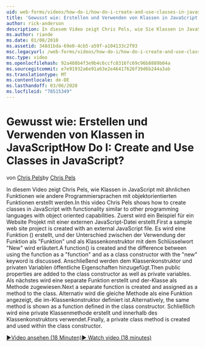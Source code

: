 ```yaml
---
uid: web-forms/videos/how-do-i/how-do-i-create-and-use-classes-in-javascript
title: 'Gewusst wie: Erstellen und Verwenden von Klassen in JavaScript | Microsoft-Dokumentation'
author: rick-anderson
description: In diesem Video zeigt Chris Pels, wie Sie Klassen in JavaScript mit ähnlichen Funktionen wie andere Programmiersprachen mit objektorientierter Unterbindung erstellen...
ms.author: riande
ms.date: 01/08/2010
ms.assetid: 348d1bda-69e0-4cb5-a59f-a104133c2f93
msc.legacyurl: /web-forms/videos/how-do-i/how-do-i-create-and-use-classes-in-javascript
msc.type: video
ms.openlocfilehash: 92a488b4f3e9b4c6ccfc0316fc69c96b8889b04a
ms.sourcegitcommit: e7e91932a6e91a63e2e46417626f39d6b244a3ab
ms.translationtype: MT
ms.contentlocale: de-DE
ms.lasthandoff: 03/06/2020
ms.locfileid: "78515349"
---
```

# <a name="how-do-i-create-and-use-classes-in-javascript"></a><span data-ttu-id="b3688-104">Gewusst wie: Erstellen und Verwenden von Klassen in JavaScript</span><span class="sxs-lookup"><span data-stu-id="b3688-104">How Do I: Create and Use Classes in JavaScript?</span></span>

<span data-ttu-id="b3688-105">von [Chris Pels](https://twitter.com/chrispels)</span><span class="sxs-lookup"><span data-stu-id="b3688-105">by [Chris Pels](https://twitter.com/chrispels)</span></span>

<span data-ttu-id="b3688-106">In diesem Video zeigt Chris Pels, wie Klassen in JavaScript mit ähnlichen Funktionen wie andere Programmiersprachen mit objektorientierten Funktionen erstellt werden.</span><span class="sxs-lookup"><span data-stu-id="b3688-106">In this video Chris Pels shows how to create classes in JavaScript with functionality similar to other programming languages with object oriented capabilities.</span></span> <span data-ttu-id="b3688-107">Zuerst wird ein Beispiel für ein Website Projekt mit einer externen JavaScript-Datei erstellt.</span><span class="sxs-lookup"><span data-stu-id="b3688-107">First a sample web site project is created with an external JavaScript file.</span></span> <span data-ttu-id="b3688-108">Es wird eine Funktion () erstellt, und der Unterschied zwischen der Verwendung der Funktion als "Funktion" und als Klassenkonstruktor mit dem Schlüsselwort "New" wird erläutert.</span><span class="sxs-lookup"><span data-stu-id="b3688-108">A function() is created and the difference between using the function as a "function" and as a class constructor with the "new" keyword is discussed.</span></span> <span data-ttu-id="b3688-109">Anschließend werden dem Klassenkonstruktor und privaten Variablen öffentliche Eigenschaften hinzugefügt.</span><span class="sxs-lookup"><span data-stu-id="b3688-109">Then public properties are added to the class constructor as well as private variables.</span></span> <span data-ttu-id="b3688-110">Als nächstes wird eine separate Funktion erstellt und der-Klasse als Methode zugewiesen.</span><span class="sxs-lookup"><span data-stu-id="b3688-110">Next a separate function is created and assigned as a method to the class.</span></span> <span data-ttu-id="b3688-111">Alternativ wird die gleiche Methode als eine Funktion angezeigt, die im-Klassenkonstruktor definiert ist.</span><span class="sxs-lookup"><span data-stu-id="b3688-111">Alternatively, the same method is shown as a function defined in the class constructor.</span></span> <span data-ttu-id="b3688-112">Schließlich wird eine private Klassenmethode erstellt und innerhalb des Klassenkonstruktors verwendet.</span><span class="sxs-lookup"><span data-stu-id="b3688-112">Finally, a private class method is created and used within the class constructor.</span></span>

[<span data-ttu-id="b3688-113">&#9654;Video ansehen (18 Minuten)</span><span class="sxs-lookup"><span data-stu-id="b3688-113">&#9654; Watch video (18 minutes)</span></span>](https://channel9.msdn.com/Blogs/ASP-NET-Site-Videos/how-do-i-create-and-use-classes-in-javascript)
